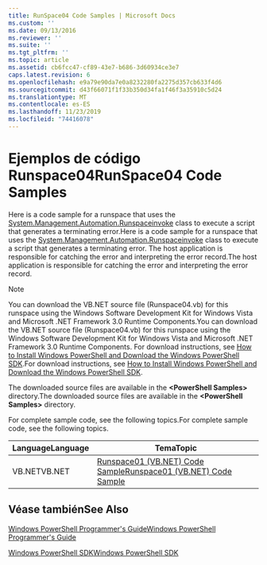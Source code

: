 ```yaml
---
title: RunSpace04 Code Samples | Microsoft Docs
ms.custom: ''
ms.date: 09/13/2016
ms.reviewer: ''
ms.suite: ''
ms.tgt_pltfrm: ''
ms.topic: article
ms.assetid: cb6fcc47-cf89-43e7-b686-3d60934ce3e7
caps.latest.revision: 6
ms.openlocfilehash: e9a79e90da7e0a8232280fa2275d357cb633f4d6
ms.sourcegitcommit: d43f66071f1f33b350d34fa1f46f3a35910c5d24
ms.translationtype: MT
ms.contentlocale: es-ES
ms.lasthandoff: 11/23/2019
ms.locfileid: "74416078"
---
```

# <a name="runspace04-code-samples"></a><span data-ttu-id="4b172-102">Ejemplos de código Runspace04</span><span class="sxs-lookup"><span data-stu-id="4b172-102">RunSpace04 Code Samples</span></span>

<span data-ttu-id="4b172-103">Here is a code sample for a runspace that uses the [System.Management.Automation.Runspaceinvoke](/dotnet/api/System.Management.Automation.RunspaceInvoke) class to execute a script that generates a terminating error.</span><span class="sxs-lookup"><span data-stu-id="4b172-103">Here is a code sample for a runspace that uses the [System.Management.Automation.Runspaceinvoke](/dotnet/api/System.Management.Automation.RunspaceInvoke) class to execute a script that generates a terminating error.</span></span> <span data-ttu-id="4b172-104">The host application is responsible for catching the error and interpreting the error record.</span><span class="sxs-lookup"><span data-stu-id="4b172-104">The host application is responsible for catching the error and interpreting the error record.</span></span>

> [!NOTE]
> <span data-ttu-id="4b172-105">You can download the VB.NET source file (Runspace04.vb) for this runspace using the Windows Software Development Kit for Windows Vista and Microsoft .NET Framework 3.0 Runtime Components.</span><span class="sxs-lookup"><span data-stu-id="4b172-105">You can download the VB.NET source file (Runspace04.vb) for this runspace using the Windows Software Development Kit for Windows Vista and Microsoft .NET Framework 3.0 Runtime Components.</span></span> <span data-ttu-id="4b172-106">For download instructions, see [How to Install Windows PowerShell and Download the Windows PowerShell SDK](/powershell/scripting/developer/installing-the-windows-powershell-sdk).</span><span class="sxs-lookup"><span data-stu-id="4b172-106">For download instructions, see [How to Install Windows PowerShell and Download the Windows PowerShell SDK](/powershell/scripting/developer/installing-the-windows-powershell-sdk).</span></span>
>
> <span data-ttu-id="4b172-107">The downloaded source files are available in the **\<PowerShell Samples>** directory.</span><span class="sxs-lookup"><span data-stu-id="4b172-107">The downloaded source files are available in the **\<PowerShell Samples>** directory.</span></span>

<span data-ttu-id="4b172-108">For complete sample code, see the following topics.</span><span class="sxs-lookup"><span data-stu-id="4b172-108">For complete sample code, see the following topics.</span></span>

|<span data-ttu-id="4b172-109">Language</span><span class="sxs-lookup"><span data-stu-id="4b172-109">Language</span></span>|<span data-ttu-id="4b172-110">Tema</span><span class="sxs-lookup"><span data-stu-id="4b172-110">Topic</span></span>|
|--------------|-----------|
|<span data-ttu-id="4b172-111">VB.NET</span><span class="sxs-lookup"><span data-stu-id="4b172-111">VB.NET</span></span>|[<span data-ttu-id="4b172-112">Runspace01 (VB.NET) Code Sample</span><span class="sxs-lookup"><span data-stu-id="4b172-112">Runspace01 (VB.NET) Code Sample</span></span>](./runspace01-vb-net-code-sample.md)|

## <a name="see-also"></a><span data-ttu-id="4b172-113">Véase también</span><span class="sxs-lookup"><span data-stu-id="4b172-113">See Also</span></span>

[<span data-ttu-id="4b172-114">Windows PowerShell Programmer's Guide</span><span class="sxs-lookup"><span data-stu-id="4b172-114">Windows PowerShell Programmer's Guide</span></span>](./windows-powershell-programmer-s-guide.md)

[<span data-ttu-id="4b172-115">Windows PowerShell SDK</span><span class="sxs-lookup"><span data-stu-id="4b172-115">Windows PowerShell SDK</span></span>](../windows-powershell-reference.md)

